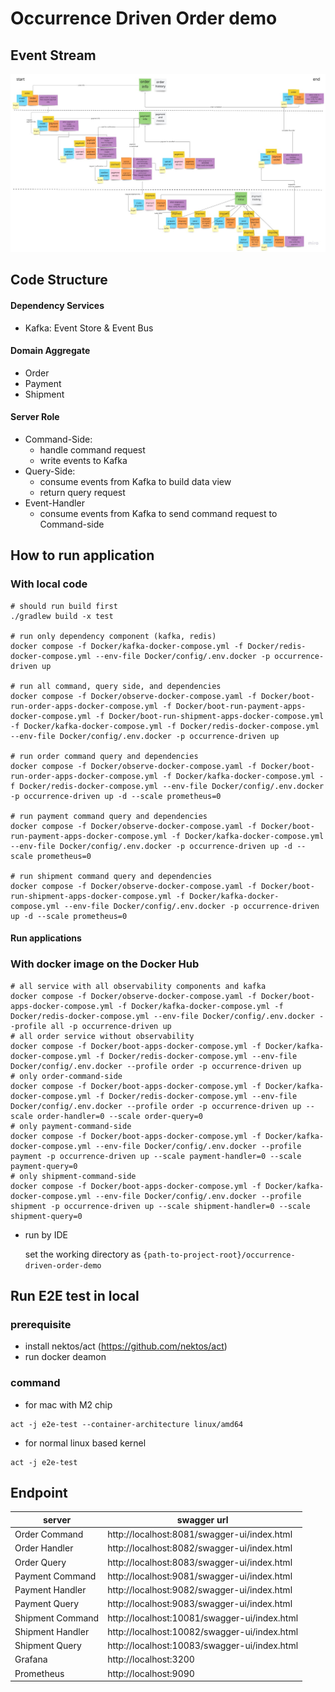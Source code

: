# Occurrence Driven Order demo
## Event Stream
![event storm result](./doc-image/event_storming_result.jpg)
    
## Code Structure
#### Dependency Services
- Kafka: Event Store & Event Bus
#### Domain Aggregate
- Order
- Payment
- Shipment
#### Server Role
- Command-Side: 
  - handle command request 
  - write events to Kafka
- Query-Side: 
  - consume events from Kafka to build data view
  - return query request
- Event-Handler
  - consume events from Kafka to send command request to Command-side

## How to run application
### With local code
```shell
# should run build first
./gradlew build -x test

# run only dependency component (kafka, redis)  
docker compose -f Docker/kafka-docker-compose.yml -f Docker/redis-docker-compose.yml --env-file Docker/config/.env.docker -p occurrence-driven up

# run all command, query side, and dependencies 
docker compose -f Docker/observe-docker-compose.yaml -f Docker/boot-run-order-apps-docker-compose.yml -f Docker/boot-run-payment-apps-docker-compose.yml -f Docker/boot-run-shipment-apps-docker-compose.yml -f Docker/kafka-docker-compose.yml -f Docker/redis-docker-compose.yml --env-file Docker/config/.env.docker -p occurrence-driven up

# run order command query and dependencies
docker compose -f Docker/observe-docker-compose.yaml -f Docker/boot-run-order-apps-docker-compose.yml -f Docker/kafka-docker-compose.yml -f Docker/redis-docker-compose.yml --env-file Docker/config/.env.docker -p occurrence-driven up -d --scale prometheus=0

# run payment command query and dependencies
docker compose -f Docker/observe-docker-compose.yaml -f Docker/boot-run-payment-apps-docker-compose.yml -f Docker/kafka-docker-compose.yml --env-file Docker/config/.env.docker -p occurrence-driven up -d --scale prometheus=0

# run shipment command query and dependencies
docker compose -f Docker/observe-docker-compose.yaml -f Docker/boot-run-shipment-apps-docker-compose.yml -f Docker/kafka-docker-compose.yml --env-file Docker/config/.env.docker -p occurrence-driven up -d --scale prometheus=0

```

#### Run applications 
### With docker image on the Docker Hub 
```shell
# all service with all observability components and kafka
docker compose -f Docker/observe-docker-compose.yaml -f Docker/boot-apps-docker-compose.yml -f Docker/kafka-docker-compose.yml -f Docker/redis-docker-compose.yml --env-file Docker/config/.env.docker --profile all -p occurrence-driven up
# all order service without observability
docker compose -f Docker/boot-apps-docker-compose.yml -f Docker/kafka-docker-compose.yml -f Docker/redis-docker-compose.yml --env-file Docker/config/.env.docker --profile order -p occurrence-driven up
# only order-command-side
docker compose -f Docker/boot-apps-docker-compose.yml -f Docker/kafka-docker-compose.yml -f Docker/redis-docker-compose.yml --env-file Docker/config/.env.docker --profile order -p occurrence-driven up --scale order-handler=0 --scale order-query=0
# only payment-command-side
docker compose -f Docker/boot-apps-docker-compose.yml -f Docker/kafka-docker-compose.yml --env-file Docker/config/.env.docker --profile payment -p occurrence-driven up --scale payment-handler=0 --scale payment-query=0
# only shipment-command-side
docker compose -f Docker/boot-apps-docker-compose.yml -f Docker/kafka-docker-compose.yml --env-file Docker/config/.env.docker --profile shipment -p occurrence-driven up --scale shipment-handler=0 --scale shipment-query=0
``` 

- run by IDE 
  
  set the working directory as `{path-to-project-root}/occurrence-driven-order-demo`

## Run E2E test in local

### prerequisite
- install nektos/act (https://github.com/nektos/act)
- run docker deamon
### command
- for mac with M2 chip
```
act -j e2e-test --container-architecture linux/amd64
```
- for normal linux based kernel
```
act -j e2e-test
```

## Endpoint

| server           | swagger url                                  |
|------------------|----------------------------------------------|
| Order Command    | http://localhost:8081/swagger-ui/index.html  |
| Order Handler    | http://localhost:8082/swagger-ui/index.html  |
| Order Query      | http://localhost:8083/swagger-ui/index.html  |
| Payment Command  | http://localhost:9081/swagger-ui/index.html  |
| Payment Handler  | http://localhost:9082/swagger-ui/index.html  |
| Payment Query    | http://localhost:9083/swagger-ui/index.html  |
| Shipment Command | http://localhost:10081/swagger-ui/index.html |
| Shipment Handler | http://localhost:10082/swagger-ui/index.html |
| Shipment Query   | http://localhost:10083/swagger-ui/index.html |
| Grafana          | http://localhost:3200                        |
| Prometheus       | http://localhost:9090                        |